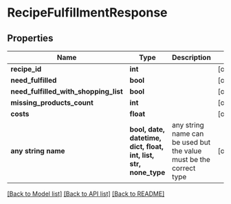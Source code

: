 # RecipeFulfillmentResponse


## Properties
Name | Type | Description | Notes
------------ | ------------- | ------------- | -------------
**recipe_id** | **int** |  | [optional] 
**need_fulfilled** | **bool** |  | [optional] 
**need_fulfilled_with_shopping_list** | **bool** |  | [optional] 
**missing_products_count** | **int** |  | [optional] 
**costs** | **float** |  | [optional] 
**any string name** | **bool, date, datetime, dict, float, int, list, str, none_type** | any string name can be used but the value must be the correct type | [optional]

[[Back to Model list]](../README.md#documentation-for-models) [[Back to API list]](../README.md#documentation-for-api-endpoints) [[Back to README]](../README.md)


